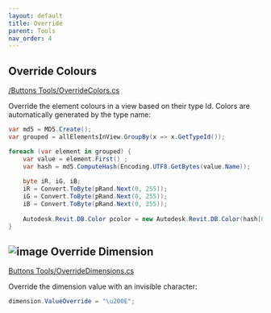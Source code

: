 ```yaml
---
layout: default
title: Override
parent: Tools
nav_order: 4
---
```


## Override Colours

[/Buttons Tools/OverrideColors.cs](https://github.com/giobel/ReviTab/blob/master/ReviTab/Buttons%20Tools/OverrideColors.cs)

Override the element colours in a view based on their type Id. Colors are automatically generated by the type name:

```c#
var md5 = MD5.Create();
var grouped = allElementsInView.GroupBy(x => x.GetTypeId());

foreach (var element in grouped) {
    var value = element.First() ;
    var hash = md5.ComputeHash(Encoding.UTF8.GetBytes(value.Name));
    
    byte iR, iG, iB;
    iR = Convert.ToByte(pRand.Next(0, 255));
    iG = Convert.ToByte(pRand.Next(0, 255));
    iB = Convert.ToByte(pRand.Next(0, 255));
    
    Autodesk.Revit.DB.Color pcolor = new Autodesk.Revit.DB.Color(hash[0], hash[1], hash[2]);
}
```

## ![image](https://raw.githubusercontent.com/giobel/ReviTab/master/ReviTab/Resources/dimensionOverride.png) Override Dimension

[Buttons Tools/OverrideDimensions.cs](https://github.com/giobel/ReviTab/blob/master/ReviTab/Buttons%20Tools/OverrideDimensions.cs)

Override the dimension value with an invisible character:

```c#
dimension.ValueOverride = "\u200E";
```

